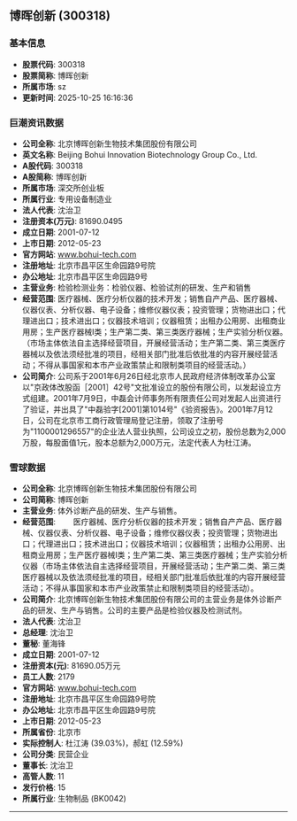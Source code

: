 ## 博晖创新 (300318)

### 基本信息

- **股票代码**: 300318
- **股票简称**: 博晖创新
- **所属市场**: sz
- **更新时间**: 2025-10-25 16:16:36

### 巨潮资讯数据

- **公司全称**: 北京博晖创新生物技术集团股份有限公司
- **英文名称**: Beijing Bohui Innovation Biotechnology Group Co., Ltd.
- **A股代码**: 300318
- **A股简称**: 博晖创新
- **所属市场**: 深交所创业板
- **所属行业**: 专用设备制造业
- **法人代表**: 沈治卫
- **注册资本(万元)**: 81690.0495
- **成立日期**: 2001-07-12
- **上市日期**: 2012-05-23
- **官方网站**: www.bohui-tech.com
- **注册地址**: 北京市昌平区生命园路9号院
- **办公地址**: 北京市昌平区生命园路9号
- **主营业务**: 检验检测业务：检验仪器、检验试剂的研发、生产和销售
- **经营范围**: 医疗器械、医疗分析仪器的技术开发；销售自产产品、医疗器械、仪器仪表、分析仪器、电子设备；维修仪器仪表；投资管理；货物进出口；代理进出口；技术进出口；仪器技术培训；仪器租赁；出租办公用房、出租商业用房；生产医疗器械Ⅰ类；生产第二类、第三类医疗器械；生产实验分析仪器。（市场主体依法自主选择经营项目，开展经营活动；生产第二类、第三类医疗器械以及依法须经批准的项目，经相关部门批准后依批准的内容开展经营活动；不得从事国家和本市产业政策禁止和限制类项目的经营活动。）
- **公司简介**: 公司系于2001年6月26日经北京市人民政府经济体制改革办公室以"京政体改股函［2001］42号"文批准设立的股份有限公司，以发起设立方式组建。2001年7月9日，中磊会计师事务所有限责任公司对发起人出资进行了验证，并出具了"中磊验字[2001]第1014号"《验资报告》。2001年7月12日，公司在北京市工商行政管理局登记注册，领取了注册号为"1100001296557"的企业法人营业执照，公司设立之初，股份总数为2,000万股，每股面值1元，股本总额为2,000万元，法定代表人为杜江涛。

### 雪球数据

- **公司全称**: 北京博晖创新生物技术集团股份有限公司
- **公司简称**: 博晖创新
- **主营业务**: 体外诊断产品的研发、生产与销售。
- **经营范围**: 　　医疗器械、医疗分析仪器的技术开发；销售自产产品、医疗器械、仪器仪表、分析仪器、电子设备；维修仪器仪表；投资管理；货物进出口；代理进出口；技术进出口；仪器技术培训；仪器租赁；出租办公用房、出租商业用房；生产医疗器械Ⅰ类；生产第二类、第三类医疗器械；生产实验分析仪器（市场主体依法自主选择经营项目，开展经营活动；生产第二类、第三类医疗器械以及依法须经批准的项目，经相关部门批准后依批准的内容开展经营活动；不得从事国家和本市产业政策禁止和限制类项目的经营活动）。
- **公司简介**: 北京博晖创新生物技术集团股份有限公司的主营业务是体外诊断产品的研发、生产与销售。公司的主要产品是检验仪器及检测试剂。
- **法人代表**: 沈治卫
- **总经理**: 沈治卫
- **董秘**: 董海锋
- **成立日期**: 2001-07-12
- **注册资本(元)**: 81690.05万元
- **员工人数**: 2179
- **官方网站**: www.bohui-tech.com
- **注册地址**: 北京市昌平区生命园路9号院
- **办公地址**: 北京市昌平区生命园路9号院
- **上市日期**: 2012-05-23
- **所属省份**: 北京市
- **实际控制人**: 杜江涛 (39.03%)，郝虹 (12.59%)
- **公司分类**: 民营企业
- **董事长**: 沈治卫
- **高管人数**: 11
- **发行价格**: 15
- **所属行业**: 生物制品 (BK0042)

---